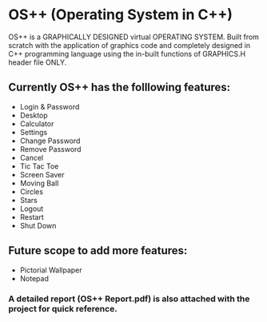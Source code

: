# OS++ (Operating System in C++)

OS++ is a GRAPHICALLY DESIGNED virtual OPERATING SYSTEM. Built from scratch with the application of graphics code and completely designed in C++ programming language using the in-built functions of GRAPHICS.H header file ONLY.

## Currently OS++ has the folllowing features:

* Login & Password
* Desktop
* Calculator
* Settings
* Change Password
* Remove Password
* Cancel
* Tic Tac Toe
* Screen Saver
* Moving Ball
* Circles
* Stars
* Logout
* Restart
* Shut Down

## Future scope to add more features:
 
* Pictorial Wallpaper
* Notepad

### A detailed report (OS++ Report.pdf) is also attached with the project for quick reference.
